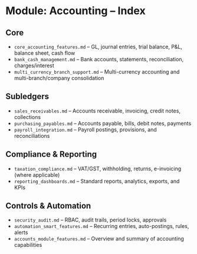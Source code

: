 # Module: Accounting – Index

## Core
- `core_accounting_features.md` – GL, journal entries, trial balance, P&L, balance sheet, cash flow
- `bank_cash_management.md` – Bank accounts, statements, reconciliation, charges/interest
- `multi_currency_branch_support.md` – Multi-currency accounting and multi-branch/company consolidation

## Subledgers
- `sales_receivables.md` – Accounts receivable, invoicing, credit notes, collections
- `purchasing_payables.md` – Accounts payable, bills, debit notes, payments
- `payroll_integration.md` – Payroll postings, provisions, and reconciliations

## Compliance & Reporting
- `taxation_compliance.md` – VAT/GST, withholding, returns, e-invoicing (where applicable)
- `reporting_dashboards.md` – Standard reports, analytics, exports, and KPIs

## Controls & Automation
- `security_audit.md` – RBAC, audit trails, period locks, approvals
- `automation_smart_features.md` – Recurring entries, auto-postings, rules, alerts
- `accounts_module_features.md` – Overview and summary of accounting capabilities
